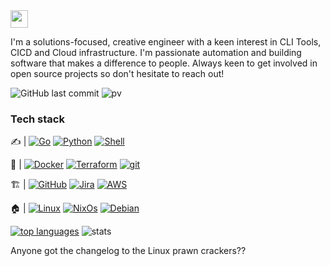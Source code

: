 <img src="https://media.giphy.com/media/hvRJCLFzcasrR4ia7z/giphy.gif" width="28px" height="28px">

I'm a solutions-focused, creative engineer with a keen interest in CLI Tools, CICD and Cloud infrastructure. I'm passionate automation and building software that makes a difference to people. Always keen to get involved in open source projects so don't hesitate to reach out!



![GitHub last commit](https://img.shields.io/github/last-commit/savedra1/savedra1)
![pv](https://pageview.vercel.app/?github_user=savedra1)

### Tech stack
✍️ | [![Go](https://img.shields.io/badge/--00ADD8?logo=go&logoColor=ffffff)](https://golang.org/) [![Python](https://img.shields.io/badge/--3776AB?logo=Python&logoColor=ffffff)](https://golang.org/) [![Shell](https://img.shields.io/badge/--4EAA25?logo=gnubash&logoColor=ffffff)](https://golang.org/) 

🧰 | [![Docker](https://img.shields.io/badge/--2496ED?logo=docker&logoColor=ffffff)](https://golang.org/) [![Terraform](https://img.shields.io/badge/--844FBA?logo=terraform&logoColor=ffffff)](https://golang.org/) [![git](https://img.shields.io/badge/--F05032?logo=git&logoColor=ffffff)](https://golang.org/)

🏗️ | [![GitHub](https://img.shields.io/badge/--181717?logo=github&logoColor=ffffff)](https://golang.org/) [![Jira](https://img.shields.io/badge/--0052CC?logo=jirasoftware&logoColor=ffffff)](https://golang.org/) [![AWS](https://img.shields.io/badge/--FF9900?logo=amazon&logoColor=ffffff)](https://golang.org/) 

🏠 | [![Linux](https://img.shields.io/badge/--FCC624?logo=linux&logoColor=ffffff)](https://golang.org/) [![NixOs](https://img.shields.io/badge/--5277C3?logo=NixOS&logoColor=ffffff)](https://golang.org/) [![Debian](https://img.shields.io/badge/--A81D33?logo=debian&logoColor=ffffff)](https://golang.org/)

[![top languages](https://github-readme-stats.vercel.app/api/top-langs/?username=savedra1&theme=nord)](https://github.com/savedra1/github-readme-stats) ![stats](https://github-readme-stats.vercel.app/api?username=savedra1&show_icons=true&theme=nord)



Anyone got the changelog to the Linux prawn crackers??

